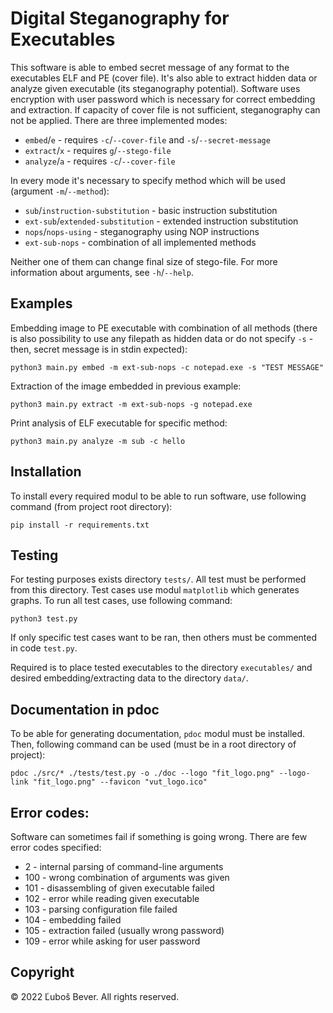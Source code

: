 # Digital Steganography for Executables

This software is able to embed secret message of any format to the executables ELF and PE (cover file). It's also able to extract hidden data or analyze given executable (its steganography potential). Software uses encryption with user password which is necessary for correct embedding and extraction. If capacity of cover file is not sufficient, steganography can not be applied. There are three implemented modes:
* `embed`/`e` - requires `-c`/`--cover-file` and `-s`/`--secret-message`
* `extract`/`x` - requires `g`/`--stego-file`
* `analyze`/`a` - requires `-c`/`--cover-file`

In every mode it's necessary to specify method which will be used (argument `-m`/`--method`):
* `sub`/`instruction-substitution` - basic instruction substitution
* `ext-sub`/`extended-substitution` - extended instruction substitution
* `nops`/`nops-using` - steganography using NOP instructions
* `ext-sub-nops` - combination of all implemented methods

Neither one of them can change final size of stego-file. For more information about arguments, see `-h`/`--help`.

## Examples

Embedding image to PE executable with combination of all methods (there is also possibility to use any filepath as hidden data or do not specify `-s` - then, secret message is in stdin expected):

```
python3 main.py embed -m ext-sub-nops -c notepad.exe -s "TEST MESSAGE"
```

Extraction of the image embedded in previous example:

```
python3 main.py extract -m ext-sub-nops -g notepad.exe
```

Print analysis of ELF executable for specific method:

```
python3 main.py analyze -m sub -c hello
```

## Installation

To install every required modul to be able to run software, use following command (from project root directory):

```
pip install -r requirements.txt
```

## Testing

For testing purposes exists directory `tests/`. All test must be performed from this directory. Test cases use modul `matplotlib` which generates graphs. To run all test cases, use following command:

```
python3 test.py
```

If only specific test cases want to be ran, then others must be commented in code `test.py`.

Required is to place tested executables to the directory `executables/` and desired embedding/extracting data to the directory `data/`.

## Documentation in pdoc

To be able for generating documentation, `pdoc` modul must be installed. Then, following command can be used (must be in a root directory of project):

```
pdoc ./src/* ./tests/test.py -o ./doc --logo "fit_logo.png" --logo-link "fit_logo.png" --favicon "vut_logo.ico"
```

## Error codes:

Software can sometimes fail if something is going wrong. There are few error codes specified:

* 2 - internal parsing of command-line arguments
* 100 - wrong combination of arguments was given
* 101 - disassembling of given executable failed
* 102 - error while reading given executable
* 103 - parsing configuration file failed
* 104 - embedding failed
* 105 - extraction failed (usually wrong password)
* 109 - error while asking for user password

## Copyright

&copy; 2022 Ľuboš Bever. All rights reserved.